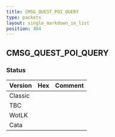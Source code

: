 ```yaml
---
title: CMSG_QUEST_POI_QUERY
type: packets
layout: single_markdown_in_list
position: 484
---
```


## CMSG_QUEST_POI_QUERY

### Status

Version | Hex | Comment
---------- | ---------- | ---------- 
Classic |  |  
TBC |  |  
WotLK |  |  
Cata |  |  
